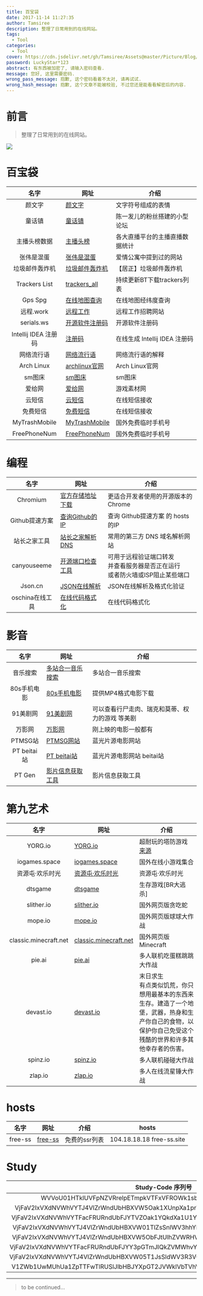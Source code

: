 ```yaml
---
title: 百宝袋
date: 2017-11-14 11:27:35
author: Tamsiree
description: 整理了日常用到的在线网站。
tags:
  - Tool
categories:
  - Tool
cover: https://cdn.jsdelivr.net/gh/Tamsiree/Assets@master/Picture/Blog/Cover/wallhaven-0p9269.jpg
password: LuckyStar*123
abstract: 有东西被加密了, 请输入密码查看.
message: 您好, 这里需要密码.
wrong_pass_message: 抱歉, 这个密码看着不太对, 请再试试.
wrong_hash_message: 抱歉, 这个文章不能被校验, 不过您还是能看看解密后的内容.
---
```


# 前言
> 整理了日常用到的在线网站。

![](https://cdn.jsdelivr.net/gh/Tamsiree/Assets@master/DeskTop/d45e512248d4d8a82441958c94e4e64c.jpg)

# 百宝袋

| 名字 | 网址  | 介绍 |
| :---: | --- | --- |
|颜文字|[颜文字](https://yanwenzi.fuhaoku.net/)|文字符号组成的表情|
|童话镇|[童话镇](https://www.loadream.com/index.php)|陈一发儿的粉丝搭建的小型论坛|
|主播头榜数据|[主播头榜](http://www.toubang.tv/)|各大直播平台的主播直播数据统计|
|张伟是混蛋|[张伟是混蛋](https://www.zhangweishihundan.com/)|爱情公寓中提到过的网站|
|垃圾邮件轰炸机|[垃圾邮件轰炸机](http://www.skyju.cc/mailhzj.html)|【居正】垃圾邮件轰炸机|
|Trackers List|[trackers_all](https://github.com/ngosang/trackerslist/blob/master/trackers_all.txt)|持续更新BT下载trackers列表|
|Gps Spg|[在线地图查询](http://www.gpsspg.com/maps.htm)|在线地图经纬度查询|
|远程.work|[远程工作](https://yuancheng.work/)|远程工作招聘网站|
|serials.ws|[开源软件注册码](https://www.serials.ws/)|开源软件注册码|
|Intellij IDEA 注册码|[注册码](http://idea.lanyus.com/)|在线生成 Intellij IDEA 注册码|
|网络流行语|[网络流行语](https://www.sayloving.com/)|网络流行语的解释|
|Arch Linux|[archlinux官网](https://aur.archlinux.org/)|Arch Linux官网|
|sm图床|[sm图床](https://sm.ms/)|sm图床|
|爱给网|[爱给网](http://www.aigei.com/)|游戏素材网|
|云短信|[云短信](https://www.materialtools.com/)|在线短信接收|
|免费短信|[免费短信](https://www.becmd.com/)|在线短信接收|
|MyTrashMobile|[MyTrashMobile](https://zh.mytrashmobile.com/)|国外免费临时手机号|
|FreePhoneNum|[FreePhoneNum](https://ch.freephonenum.com/)|国外免费临时手机号|


# 编程

| 名字 | 网址  | 介绍 |
| :---: | --- | --- |
|Chromium|[官方存储地址下载](http://commondatastorage.googleapis.com/chromium-browser-snapshots/index.html)|更适合开发者使用的开源版本的Chrome|
|Github提速方案|[查询Github的IP](https://fastly.net.ipaddress.com/github.global.ssl.fastly.net)|查询 Github提速方案 的 hosts 的IP|
|站长之家工具|[站长之家解析DNS](http://tool.chinaz.com/dns)|常用的第三方 DNS 域名解析网站|
|canyouseeme|[开源端口检查工具](https://canyouseeme.org/)|可用于远程验证端口转发<br>并查看服务器是否正在运行<br>或者防火墙或ISP阻止某些端口|
|Json.cn|[JSON在线解析](https://www.json.cn/)|JSON在线解析及格式化验证|
|oschina在线工具|[在线代码格式化](https://tool.oschina.net/codeformat/json)|在线代码格式化|


# 影音

| 名字 | 网址  | 介绍 |
| :---: | --- | --- |
|音乐搜索|[多站合一音乐搜索](https://www.socew.cn/)|多站合一音乐搜索|
|80s手机电影|[80s手机电影](http://www.zxba.cc/)|提供MP4格式电影下载|
|91美剧网|[91美剧网](https://91mjw.com/)|可以查看行尸走肉、瑞克和莫蒂、权力的游戏 等美剧|
|万影网|[万影网](http://www.sodyy.com/)|刚上映的电影一般都有|
|PTMSG站|[PTMSG网站](https://pt.msg.vg/)|蓝光片源电影网站|
|PT beitai站|[PT beitai站](https://www.beitai.pt/)|蓝光片源电影网站 beitai站|
|PT Gen|[影片信息获取工具](https://api.rhilip.info/ptgen.html)|影片信息获取工具|

# 第九艺术 

| 名字 | 网址  | 介绍 |
| :---: | --- | --- |
|YORG.io|[YORG.io](https://yorg.io/)|超耐玩的塔防游戏 [来源](https://www.zhihu.com/question/21016962)|
|iogames.space|[iogames.space](https://iogames.space/)|国外在线小游戏集合|
|资源屯·欢乐时光|[资源屯·欢乐时光](http://play.ziyuantun.com/)|资源屯·欢乐时光|
|dtsgame|[dtsgame](http://www.dtsgame.com/)|生存游戏[BR大逃杀]|
|slither.io|[slither.io](http://slither.io/)|国外网页版贪吃蛇|
|mope.io|[mope.io](https://mope.io/)|国外网页版球球大作战|
|classic.minecraft.net|[classic.minecraft.net](https://classic.minecraft.net/)|国外网页版Minecraft|
|pie.ai|[pie.ai](https://pie.ai/)|多人联机吃蛋糕跳跳大作战|
|devast.io|[devast.io](http://devast.io/)|末日求生<br/>有点类似饥荒，你只想用最基本的东西来生存。建造了一个地堡，武器，热身和生产你自己的食物，以保护你自己免受这个残酷的世界和许多其他幸存者的伤害。|
|spinz.io|[spinz.io](http://spinz.io/)|多人联机碰碰大作战|
|zlap.io|[zlap.io](http://zlap.io/)|多人在线流星锤大作战|


# hosts

| 名字 | 网址 | 介绍 | hosts |
| :---: | --- | --- | --- |
|free-ss|[free-ss](https://free-ss.site/)|免费的ssr列表|104.18.18.18 free-ss.site|

# Study

| Study-Code 序列号 |
| :---: |
|WVVoU01HTklUVFpNZVRrelpETmpkVTFxVFROWk1sbDFXVEk1ZEV4Nk9UQmxaejA5|
|VjFaV2IxVXdNVWhVYTJ4VlZrWndUbHBXVW5Oak1XUnpXa1prVDFJeFdrWlZiR2hYVjJzeGNXSkVRVDA9|
|VjFaV2IxVXdNVWhVYTFacFRURndUbFJYTVZOak1YQkdXa1U1YTJKV1NsbFZNV2hYWVcxS2MxWlVhejA9|
|VjFaV2IxVXdNVWhVYTJ4VlZrWndUbHBXVW01TlZsSnlWV3hhYkdFemFEQlVWbVEwVkZkU05rMUVhejA9|
|VjFaV2IxVXdNVWhVYTJ4VlZrWndUbHBXVW5ObFJtUlhZVWRHVGxJeFNsbFZNakUwVkZkS1ZrNVlSVDA9|
|VjFaV2IxVXdNVWhVYTFacFRURndUbFJYY3pGTmJIQkZVMWhvYTFKWWFEQldSelZoWVZaV1ZVMUVhejA9|
|VjFaV2IxVXdNVWhVYTJ4VlZrWndUbHBXVW05T1JsSldWV3R3VGxJd05WbFpWRTVYVjJzeGNXSkVRVDA9|
|V1ZWb1UwMUhUa1ZpTTFwTlRUSlJlbHBJYXpGT2JVWklVbTVhV2xkR2JEWlVSekI0WWtkS2JsQlVNRDA9|

---
> to be continued...